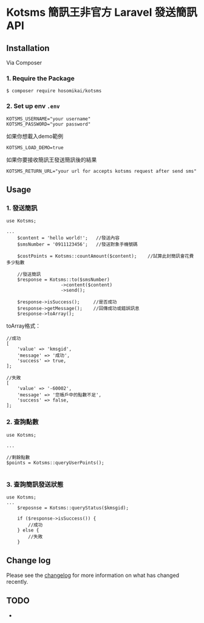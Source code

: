 # Kotsms 簡訊王非官方 Laravel 發送簡訊 API

## Installation


Via Composer

### 1. Require the Package

```
$ composer require hosomikai/kotsms

```

### 2. Set up env `.env`

```
KOTSMS_USERNAME="your username"
KOTSMS_PASSWORD="your password"
```

如果你想載入demo範例
```
KOTSMS_LOAD_DEMO=true
```

如果你要接收簡訊王發送簡訊後的結果
```
KOTSMS_RETURN_URL="your url for accepts kotsms request after send sms"
```

## Usage

### 1. 發送簡訊

```
use Kotsms; 

...
    $content = 'hello world!';   //發送內容
    $smsNumber = '0911123456';   //發送對象手機號碼
    
    $costPoints = Kotsms::countAmount($content);    //試算此封簡訊會花費多少點數

    //發送簡訊
    $response = Kotsms::to($smsNumber)
                    ->content($content)
                    ->send();
    
    $response->isSuccess();     //是否成功
    $response->getMessage();    //回傳成功或錯誤訊息
    $response->toArray();

```

toArray格式：

```
//成功
[
    'value' => 'kmsgid',
    'message' => '成功',
    'success' => true,
];

//失敗
[
    'value' => '-60002',
    'message' => '您帳戶中的點數不足',
    'success' => false,
];

```

### 2. 查詢點數

```
use Kotsms; 

...

//剩餘點數
$points = Kotsms::queryUserPoints();
    
```

### 3. 查詢簡訊發送狀態

```
use Kotsms; 
...
    $reposnse = Kotsms::queryStatus($kmsgid);

    if ($response->isSuccess()) {
        //成功
    } else {
        //失敗
    }
```


## Change log

Please see the [changelog](changelog.md) for more information on what has changed recently.

## TODO
- 
